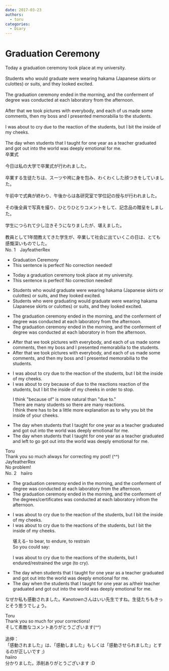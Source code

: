 ```yaml
---
date: 2017-03-23
authors:
  - toru
categories:
  - Diary
---
```


<h1 id="subject_show">Graduation Ceremony</h1>
<div class="date" hidden>Mar 23, 2017 20:57</div>
<div id="post"><div id="body_show_ori">
Today a graduation ceremony took place at my university.<br/><br/>Students who would graduate were wearing hakama (Japanese skirts or culottes) or suits, and they looked excited.<br/><br/>The graduation ceremony ended in the morning, and the conferment of degree was conducted at each laboratory from the afternoon.<br/><br/>After that we took pictures with everybody, and each of us made some comments, then my boss and I presented memorabilia to the students. <br/><br/>I was about to cry due to the reaction of the students, but I bit the inside of my cheeks.<br/><br/>The day when students that I taught for one year as a teacher graduated and got out into the world was deeply emotional for me.
</div></div>

<!-- more -->

<div id="post_ja"><div id="body_show_mo">
卒業式<br/><br/>今日は私の大学で卒業式が行われました。<br/><br/>卒業する生徒たちは、スーツや袴に身を包み、わくわくした顔つきをしていました。<br/><br/>午前中で式典が終わり、午後からは各研究室で学位記の授与が行われました。<br/><br/>その後全員で写真を撮り、ひとりひとりコメントをして、記念品の贈呈をしました。<br/><br/>学生につられて少し泣きそうになりましたが、堪えました。<br/><br/>教員として1年間教えてきた学生が、卒業して社会に出ていくこの日は、とても感慨深いものでした。
</div></div>
<div id="block"><div class="first_name"> No. 1　<span class="just_name">JayfeatherRex</span></div><div id="block2">
<ul class="correction_field">
<li class="incorrect">Graduation Ceremony</li>
<li class="corrected perfect">This sentence is perfect! No correction needed!</li>
</ul>
<ul class="correction_field">
<li class="incorrect">Today a graduation ceremony took place at my university.</li>
<li class="corrected perfect">This sentence is perfect! No correction needed!</li>
</ul>
<ul class="correction_field">
<li class="incorrect">Students who would graduate were wearing hakama (Japanese skirts or culottes) or suits, and they looked excited.</li>
<li class="corrected correct">
Students who <span class="f_red">were graduating </span><span class="sline">would</span> <span class="sline">graduate </span>were wearing hakama (Japanese skirts or culottes) or suits, and they looked excited.
</li>
</ul>
<ul class="correction_field">
<li class="incorrect">The graduation ceremony ended in the morning, and the conferment of degree was conducted at each laboratory from the afternoon.</li>
<li class="corrected correct">
The graduation ceremony ended in the morning, and the conferment of degree was conducted at each laboratory <span class="f_red">in </span><span class="sline">from </span>the afternoon.
</li>
</ul>
<ul class="correction_field">
<li class="incorrect">After that we took pictures with everybody, and each of us made some comments, then my boss and I presented memorabilia to the students.</li>
<li class="corrected correct">
After that we took pictures with everybody, and each of us made some comments, <span class="f_red">and </span>then my boss and I presented memorabilia to the students.
</li>
</ul>
<ul class="correction_field">
<li class="incorrect">I was about to cry due to the reaction of the students, but I bit the inside of my cheeks.</li>
<li class="corrected correct">
I was about to cry <span class="f_red">because of </span><span class="sline">due to </span>the <span class="f_red">reactions </span><span class="sline">reaction </span>of the students, but I bit the inside of my cheeks<span class="f_red"> in order to stop</span>.
<p class="correction_comment">I think "because of" is more natural than "due to."<br/>There are many students so there are many reactions.<br/>I think there has to be a little more explanation as to why you bit the inside of your cheeks.</p>
</li>
</ul>
<ul class="correction_field">
<li class="incorrect">The day when students that I taught for one year as a teacher graduated and got out into the world was deeply emotional for me.</li>
<li class="corrected correct">
The day when students that I taught for one year <span class="sline">as a teacher </span>graduated and <span class="f_red">left to go </span><span class="sline">got out</span> into the world was deeply emotional for me.
</li>
</ul>
</div><div class="name"><span class="just_name">Toru</span><br>
Thank you so much always for correcting my post! (^^)
</div>
<div class="name"><span class="just_name">JayfeatherRex</span><br>
No problem!
</div>
</div>
<div id="block"><div class="first_name"> No. 2　<span class="just_name">haiiro</span></div><div id="block2">
<ul class="correction_field">
<li class="incorrect">The graduation ceremony ended in the morning, and the conferment of degree was conducted at each laboratory from the afternoon.</li>
<li class="corrected correct">
The graduation ceremony ended in the morning, and the conferment of <span class="f_red">the </span>degree<span class="f_red">s/certificates</span> was conducted at each laboratory <span class="f_red">in</span><span class="f_gray"><span class="sline">from</span></span> the afternoon.
</li>
</ul>
<ul class="correction_field">
<li class="incorrect">I was about to cry due to the reaction of the students, but I bit the inside of my cheeks.</li>
<li class="corrected correct">
I was about to cry due to the reaction<span class="f_red">s</span> of the students, but I bit the inside of my cheeks.
<p class="correction_comment">堪える- to bear, to endure, to restrain<br/>So you could say: <br/><br/>I was about to cry due to the reactions of the students, but I endured/restrained the urge (to cry).</p>
</li>
</ul>
<ul class="correction_field">
<li class="incorrect">The day when students that I taught for one year as a teacher graduated and got out into the world was deeply emotional for me.</li>
<li class="corrected correct">
The day when <span class="f_red">the </span>students that I taught for one year as a<span class="f_red">/their</span> teacher graduated and got out into the world was deeply emotional for me.
</li>
</ul>
<p class="comment_small">
 なぜか私も感動されました。Kanotownさんはいい先生ですね。生徒たちもきっとそう思うでしょう。
</p>

</div><div class="name"><span class="just_name">Toru</span><br>
Thank you so much for your corrections!<br/>そして素敵なコメントありがとうございます(^^)<br/><br/>追伸：<br/>「感動されました」は、「感動しました」もしくは「感動させられました」とするのが正しいです ;)
</div>
<div class="name"><span class="just_name">haiiro</span><br>
分かりました。添削ありがとうございます :D
</div>
</div>
